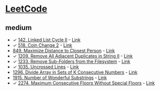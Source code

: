 # [LeetCode](https://leetcode.com/)
## medium
- &check; [142. Linked List Cycle II](./src/leetCode/0142.js) - [Link](https://leetcode.com/problems/linked-list-cycle-ii/)
- &check; [518. Coin Change 2](./src/leetCode/0518.js) - [Link](https://leetcode.com/problems/coin-change-2/)
- [849. Maximize Distance to Closest Person](./src/leetCode/0849.js) - [Link](https://leetcode.com/problems/maximize-distance-to-closest-person/)
- &check; [1209. Remove All Adjacent Duplicates in String II](./src/leetCode/1209.js) - [Link](https://leetcode.com/problems/remove-all-adjacent-duplicates-in-string-ii/)
- &check; [1233. Remove Sub-Folders from the Filesystem](./src/leetCode/1233.js) - [Link](https://leetcode.com/problems/remove-sub-folders-from-the-filesystem/)
- &check; [1035. Uncrossed Lines](./src/leetCode/1035.js) - [Link](https://leetcode.com/problems/uncrossed-lines/)
- [1296. Divide Array in Sets of K Consecutive Numbers](./src/leetCode/1296.js) - [Link](https://leetcode.com/problems/divide-array-in-sets-of-k-consecutive-numbers/)
- [1915. Number of Wonderful Substrings](./src/leetCode/1915.js) - [Link](https://leetcode.com/problems/number-of-wonderful-substrings/)
- &check; [2274. Maximum Consecutive Floors Without Special Floors](./src/leetCode/2274.js) - [Link](https://leetcode.com/problems/maximum-consecutive-floors-without-special-floors/)
